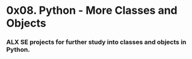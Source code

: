 <h1>0x08. Python - More Classes and Objects</h1>

<h3>ALX SE projects for further study into classes and objects in Python.</h3>

